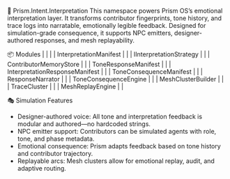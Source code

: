 🧠 Prism.Intent.Interpretation
This namespace powers Prism OS’s emotional interpretation layer. It transforms contributor fingerprints, tone history, and trace logs into narratable, emotionally legible feedback. Designed for simulation-grade consequence, it supports NPC emitters, designer-authored responses, and mesh replayability.

📦 Modules
|  |  |
| InterpretationManifest |  |
| IInterpretationStrategy |  |
| ContributorMemoryStore |  |
| ToneResponseManifest |  |
| InterpretationResponseManifest |  |
| ToneConsequenceManifest |  |
| ResponseNarrator |  |
| ToneConsequenceEngine |  |
| MeshClusterBuilder |  |
| TraceCluster |  |
| MeshReplayEngine |  |



🎭 Simulation Features
- Designer-authored voice: All tone and interpretation feedback is modular and authored—no hardcoded strings.
- NPC emitter support: Contributors can be simulated agents with role, tone, and phase metadata.
- Emotional consequence: Prism adapts feedback based on tone history and contributor trajectory.
- Replayable arcs: Mesh clusters allow for emotional replay, audit, and adaptive routing.
